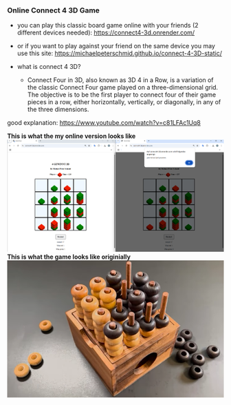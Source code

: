 ### Online Connect 4 3D Game
- you can play this classic board game online with your friends (2 different devices needed): https://connect4-3d.onrender.com/
- or if you want to play against your friend on the same device you may use this site: https://michaelpeterschmid.github.io/connect-4-3D-static/

- what is connect 4 3D?
  - Connect Four in 3D, also known as 3D 4 in a Row, is a variation of the classic Connect Four game played on a three-dimensional grid. The objective is to be the first player to connect four of their game pieces in a row, either horizontally, vertically, or diagonally, in any of the three dimensions.

good explanation: https://www.youtube.com/watch?v=c81LFAc1Uq8

**This is what the my online version looks like**
![Online Game Image](online_game.png)
**This is what the game looks like originially**
![Real Game Image](real_game.png)
